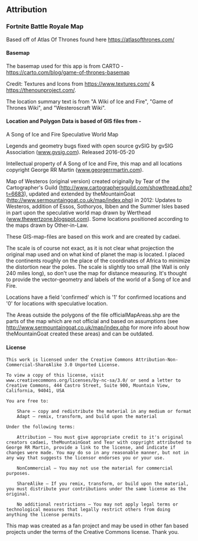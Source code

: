 ## Attribution
### Fortnite Battle Royale Map
Based off of Atlas Of Thrones found here https://atlasofthrones.com/

#### Basemap

The basemap used for this app is from CARTO -
https://carto.com/blog/game-of-thrones-basemap

Credit: Textures and Icons from https://www.textures.com/ & https://thenounproject.com/.

The location summary text is from "A Wiki of Ice and Fire", "Game of Thrones Wiki", and "Westeroscraft Wiki".

#### Location and Polygon Data is based of GIS files from -

A Song of Ice and Fire Speculative World Map

Legends and geometry bugs fixed with open source gvSIG by gvSIG Association (www.gvsig.com). Released 2016-05-20

Intellectual property of A Song of Ice and Fire, this map and all locations copyright George RR Martin (www.georgerrmartin.com).

Map of Westeros (original version) created originally by Tear of the Cartographer's Guild (http://www.cartographersguild.com/showthread.php?t=6683), updated and extended by theMountainGoat (http://www.sermountaingoat.co.uk/map/index.php) in 2012: Updates to Westeros, addition of Essos, Sothoryos, Ibben and the Summer Isles based in part upon the speculative world map drawn by Werthead (www.thewertzone.blogspot.com). Some locations positioned according to the maps drawn by Other-in-Law.

These GIS-map-files are based on this work and are created by cadaei.

The scale is of course not exact, as it is not clear what projection the original map used and on what kind of planet the map is located. I placed the continents roughly on the place of the coordinates of Africa to minimize the distortion near the poles. The scale is slightly too small (the Wall is only 240 miles long), so don't use the map for distance measuring. It's thought to provide the vector-geometry and labels of the world of a Song of Ice and Fire.

Locations have a field 'confirmed' which is '1' for confirmed locations and '0' for locations with speculative location.

The Areas outside the polygons of the file officialMapAreas.shp are the parts of the map which are not official and based on assumptions (see http://www.sermountaingoat.co.uk/map/index.php for more info about how theMountainGoat created these areas) and can be outdated.


#### License
```
This work is licensed under the Creative Commons Attribution-Non-Commercial-ShareAlike 3.0 Unported License.

To view a copy of this license, visit www.creativecommons.org/licenses/by-nc-sa/3.0/ or send a letter to Creative Commons, 444 Castro Street, Suite 900, Mountain View, California, 94041, USA

You are free to:

    Share — copy and redistribute the material in any medium or format
    Adapt — remix, transform, and build upon the material

Under the following terms:

    Attribution — You must give appropriate credit to it's original creators cadaei, theMountainGoat and Tear with copyright attributed to George RR Martin, provide a link to the license, and indicate if changes were made. You may do so in any reasonable manner, but not in any way that suggests the licensor endorses you or your use.

    NonCommercial — You may not use the material for commercial purposes.

    ShareAlike — If you remix, transform, or build upon the material, you must distribute your contributions under the same license as the original.

    No additional restrictions — You may not apply legal terms or technological measures that legally restrict others from doing anything the license permits.
```

This map was created as a fan project and may be used in other fan based projects under the terms of the Creative Commons license. Thank you.
